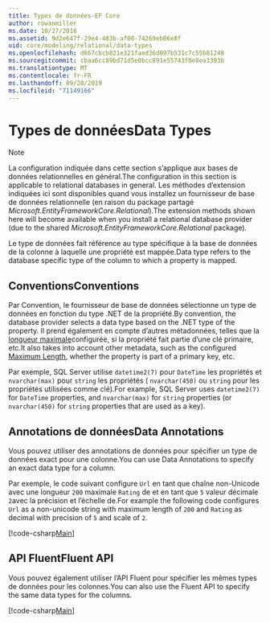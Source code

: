 ```yaml
---
title: Types de données-EF Core
author: rowanmiller
ms.date: 10/27/2016
ms.assetid: 9d2e647f-29e4-483b-af00-74269eb06e8f
uid: core/modeling/relational/data-types
ms.openlocfilehash: d667cbcb821e321faed36d097b531c7c55b81248
ms.sourcegitcommit: cbaa6cc89bd71d5e0bcc891e55743f0e8ea3393b
ms.translationtype: MT
ms.contentlocale: fr-FR
ms.lasthandoff: 09/20/2019
ms.locfileid: "71149166"
---
```

# <a name="data-types"></a><span data-ttu-id="91362-102">Types de données</span><span class="sxs-lookup"><span data-stu-id="91362-102">Data Types</span></span>

> [!NOTE]  
> <span data-ttu-id="91362-103">La configuration indiquée dans cette section s’applique aux bases de données relationnelles en général.</span><span class="sxs-lookup"><span data-stu-id="91362-103">The configuration in this section is applicable to relational databases in general.</span></span> <span data-ttu-id="91362-104">Les méthodes d’extension indiquées ici sont disponibles quand vous installez un fournisseur de base de données relationnelle (en raison du package partagé *Microsoft.EntityFrameworkCore.Relational*).</span><span class="sxs-lookup"><span data-stu-id="91362-104">The extension methods shown here will become available when you install a relational database provider (due to the shared *Microsoft.EntityFrameworkCore.Relational* package).</span></span>

<span data-ttu-id="91362-105">Le type de données fait référence au type spécifique à la base de données de la colonne à laquelle une propriété est mappée.</span><span class="sxs-lookup"><span data-stu-id="91362-105">Data type refers to the database specific type of the column to which a property is mapped.</span></span>

## <a name="conventions"></a><span data-ttu-id="91362-106">Conventions</span><span class="sxs-lookup"><span data-stu-id="91362-106">Conventions</span></span>

<span data-ttu-id="91362-107">Par Convention, le fournisseur de base de données sélectionne un type de données en fonction du type .NET de la propriété.</span><span class="sxs-lookup"><span data-stu-id="91362-107">By convention, the database provider selects a data type based on the .NET type of the property.</span></span> <span data-ttu-id="91362-108">Il prend également en compte d’autres métadonnées, telles que la [longueur maximale](../max-length.md)configurée, si la propriété fait partie d’une clé primaire, etc.</span><span class="sxs-lookup"><span data-stu-id="91362-108">It also takes into account other metadata, such as the configured [Maximum Length](../max-length.md), whether the property is part of a primary key, etc.</span></span>

<span data-ttu-id="91362-109">Par exemple, SQL Server utilise `datetime2(7)` pour `DateTime` les propriétés et `nvarchar(max)` pour `string` les propriétés ( `nvarchar(450)` ou `string` pour les propriétés utilisées comme clé).</span><span class="sxs-lookup"><span data-stu-id="91362-109">For example, SQL Server uses `datetime2(7)` for `DateTime` properties, and `nvarchar(max)` for `string` properties (or `nvarchar(450)` for `string` properties that are used as a key).</span></span>

## <a name="data-annotations"></a><span data-ttu-id="91362-110">Annotations de données</span><span class="sxs-lookup"><span data-stu-id="91362-110">Data Annotations</span></span>

<span data-ttu-id="91362-111">Vous pouvez utiliser des annotations de données pour spécifier un type de données exact pour une colonne.</span><span class="sxs-lookup"><span data-stu-id="91362-111">You can use Data Annotations to specify an exact data type for a column.</span></span>

<span data-ttu-id="91362-112">Par exemple, le code suivant configure `Url` en tant que chaîne non-Unicode avec une longueur `200` maximale `Rating` de et en tant que `5` valeur décimale `2`avec la précision et l’échelle de.</span><span class="sxs-lookup"><span data-stu-id="91362-112">For example the following code configures `Url` as a non-unicode string with maximum length of `200` and `Rating` as decimal with precision of `5` and scale of `2`.</span></span>

[!code-csharp[Main](../../../../samples/core/Modeling/DataAnnotations/Samples/Relational/DataType.cs?name=Entities&highlight=4,6)]

## <a name="fluent-api"></a><span data-ttu-id="91362-113">API Fluent</span><span class="sxs-lookup"><span data-stu-id="91362-113">Fluent API</span></span>

<span data-ttu-id="91362-114">Vous pouvez également utiliser l’API Fluent pour spécifier les mêmes types de données pour les colonnes.</span><span class="sxs-lookup"><span data-stu-id="91362-114">You can also use the Fluent API to specify the same data types for the columns.</span></span>

[!code-csharp[Main](../../../../samples/core/Modeling/FluentAPI/Samples/Relational/DataType.cs?name=Model&highlight=9-10)]
